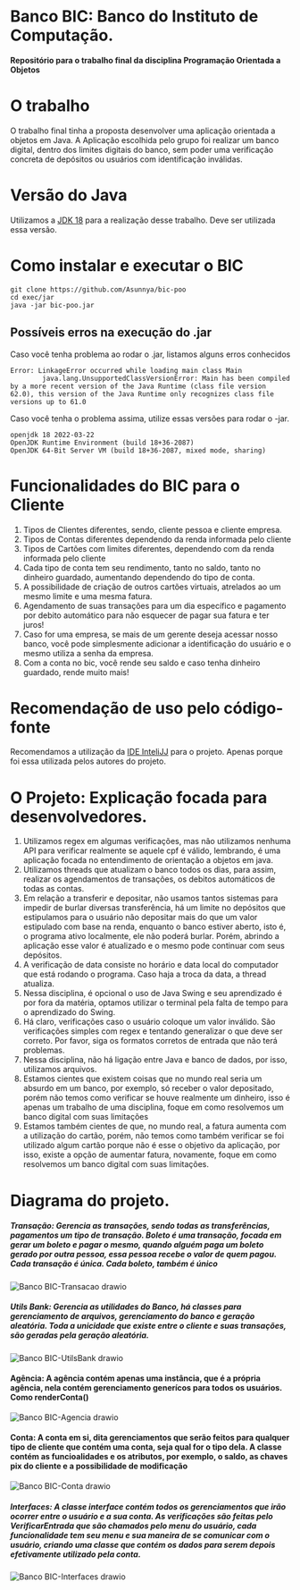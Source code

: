 # Banco BIC: Banco do Instituto de Computação.

**Repositório para o trabalho final da disciplina Programação Orientada a Objetos**

# O trabalho

O trabalho final tinha a proposta desenvolver uma aplicação orientada a objetos em Java. A Aplicação escolhida pelo grupo foi realizar um banco digital, dentro dos limites digitais do banco, sem poder uma verificação concreta de depósitos ou usuários com identificação inválidas.

# Versão do Java 

Utilizamos a [JDK 18](https://jdk.java.net/) para a realização desse trabalho. Deve ser utilizada essa versão.

# Como instalar e executar o BIC
```
git clone https://github.com/Asunnya/bic-poo
cd exec/jar
java -jar bic-poo.jar
```
## Possíveis erros na execução do .jar
Caso você tenha problema ao rodar o .jar, listamos alguns erros conhecidos
```
Error: LinkageError occurred while loading main class Main
        java.lang.UnsupportedClassVersionError: Main has been compiled by a more recent version of the Java Runtime (class file version 62.0), this version of the Java Runtime only recognizes class file versions up to 61.0
```
Caso você tenha o problema assima, utilize essas versões para rodar o -jar.

```
openjdk 18 2022-03-22
OpenJDK Runtime Environment (build 18+36-2087)
OpenJDK 64-Bit Server VM (build 18+36-2087, mixed mode, sharing)
```

# Funcionalidades do BIC para o Cliente

1. Tipos de Clientes diferentes, sendo, cliente pessoa e cliente empresa. 
2. Tipos de Contas diferentes dependendo da renda informada pelo cliente
3. Tipos de Cartões com limites diferentes, dependendo com da renda informada pelo cliente
4. Cada tipo de conta tem seu rendimento, tanto no saldo, tanto no dinheiro guardado, aumentando dependendo do tipo de conta.
5. A possibilidade de criação de outros cartões virtuais, atrelados ao um mesmo limite e uma mesma fatura. 
6. Agendamento de suas transações para um dia específico e pagamento por debito automático para não esquecer de pagar sua fatura e ter juros!
7. Caso for uma empresa, se mais de um gerente deseja acessar nosso banco, você pode simplesmente adicionar a identificação do usuário e o mesmo utiliza a senha da empresa.
8. Com a conta no bic, você rende seu saldo e caso tenha dinheiro guardado, rende muito mais!

# Recomendação de uso pelo código-fonte
Recomendamos a utilização da [IDE InteliJJ](https://www.jetbrains.com/idea/) para o projeto. Apenas porque foi essa utilizada pelos autores do projeto.

# O Projeto: Explicação focada para desenvolvedores.

1. Utilizamos regex em algumas verificações, mas não utilizamos nenhuma API para verificar realmente se aquele cpf é válido, lembrando, é uma aplicação focada no entendimento de orientação a objetos em java.
2. Utilizamos threads que atualizam o banco todos os dias, para assim, realizar os agendamentos de transações, os debitos automáticos de todas as contas.
3. Em relação a transferir e depositar, não usamos tantos sistemas para impedir de burlar diversas transferência, há um limite no depósitos que estipulamos para o usuário não depositar mais do que um valor estipulado com base na renda, enquanto o banco estiver aberto, isto é, o programa ativo localmente, ele não poderá burlar. Porém, abrindo a aplicação esse valor é atualizado e o mesmo pode continuar com seus depósitos.
4. A verificação de data consiste no horário e data local do computador que está rodando o programa. Caso haja a troca da data, a thread atualiza.
5. Nessa disciplina, é opcional o uso de Java Swing e seu aprendizado é por fora da matéria, optamos utilizar o terminal pela falta de tempo para o aprendizado do Swing.
6. Há claro, verificações caso o usuário coloque um valor inválido. São verificações simples com regex e tentando generalizar o que deve ser correto. Por favor, siga os formatos corretos de entrada que não terá problemas.
7. Nessa disciplina, não há ligação entre Java e banco de dados, por isso, utilizamos arquivos.
8. Estamos cientes que existem coisas que no mundo real seria um absurdo em um banco, por exemplo, só receber o valor depositado, porém não temos como verificar se houve realmente um dinheiro, isso é apenas um trabalho de uma disciplina, foque em como resolvemos um banco digital com suas limitações
9. Estamos também cientes de que, no mundo real, a fatura aumenta com a utilização do cartão, porém, não temos como também verificar se foi utilizado algum cartão porque não é esse o objetivo da aplicação, por isso, existe a opção de aumentar fatura, novamente, foque em como resolvemos um banco digital com suas limitações.

# Diagrama do projeto.
##### Transação: Gerencia as transações, sendo todas as transferências, pagamentos um tipo de transação. Boleto é uma transação, focada em gerar um boleto e pagar o mesmo, quando alguém paga um boleto gerado por outra pessoa, essa pessoa recebe o valor de quem pagou. Cada transação é única. Cada boleto, também é único
![Banco BIC-Transacao drawio](https://user-images.githubusercontent.com/56206429/178110439-84df9bb5-6240-4c54-a7ba-749777c5cfe1.svg)
##### Utils Bank: Gerencia as utilidades do Banco, há classes para gerenciamento de arquivos, gerenciamento do banco e geração aleatória. Toda a unicidade que existe entre o cliente e suas transações, são geradas pela geração aleatória.
![Banco BIC-UtilsBank drawio](https://user-images.githubusercontent.com/56206429/178110440-15312ab2-4ea1-41be-9bc6-69258b636423.svg)
#### Agência: A agência contém apenas uma instância, que é a própria agência, nela contém gerenciamento generícos para todos os usuários. Como renderConta()
![Banco BIC-Agencia drawio](https://user-images.githubusercontent.com/56206429/178110441-942e7aae-7493-412d-91f7-6fde81d13106.svg)
#### Conta: A conta em si, dita gerenciamentos que serão feitos para qualquer tipo de cliente que contém uma conta, seja qual for o tipo dela. A classe contém as funcioalidades e os atributos, por exemplo, o saldo, as chaves pix do cliente e a possibilidade de modificação
![Banco BIC-Conta drawio](https://user-images.githubusercontent.com/56206429/178110442-24cf94bf-5e67-4dd9-9140-91478d604666.svg)
##### Interfaces: A classe interface contém todos os gerenciamentos que irão ocorrer entre o usuário e a sua conta. As verificações são feitas pelo VerificarEntrada que são chamados pelo menu do usuário, cada funcionalidade tem seu menu e sua maneira de se comunicar com o usuário, criando uma classe que contém os dados para serem depois efetivamente utilizado pela conta.
![Banco BIC-Interfaces drawio](https://user-images.githubusercontent.com/56206429/178110445-e0136022-517c-4233-9cca-151762732761.svg)

